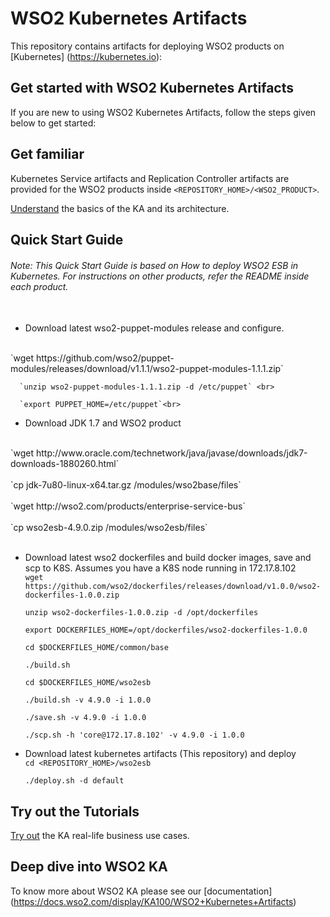 # WSO2 Kubernetes Artifacts

This repository contains artifacts for deploying WSO2 products on [Kubernetes] (https://kubernetes.io):

## Get started with WSO2 Kubernetes Artifacts

If you are new to using WSO2 Kubernetes Artifacts, follow the steps given below to get started:

## Get familiar

Kubernetes Service artifacts and Replication Controller artifacts are provided for the WSO2 products inside `<REPOSITORY_HOME>/<WSO2_PRODUCT>`.

[Understand](https://docs.wso2.com/display/KA100/Introduction) the basics of the KA and its architecture.

##	Quick Start Guide
###### Note: This Quick Start Guide is based on How to deploy WSO2 ESB in Kubernetes. For instructions on other products, refer the README inside each product. <br><br>
  - Download latest wso2-puppet-modules release and configure.
  <br>
   `wget  https://github.com/wso2/puppet-modules/releases/download/v1.1.1/wso2-puppet-modules-1.1.1.zip` <br>

      `unzip wso2-puppet-modules-1.1.1.zip -d /etc/puppet` <br>

      `export PUPPET_HOME=/etc/puppet`<br>

  - Download JDK 1.7 and WSO2 product
  <br>
      `wget http://www.oracle.com/technetwork/java/javase/downloads/jdk7-downloads-1880260.html` <br></br>
      `cp jdk-7u80-linux-x64.tar.gz <PUPPET_HOME>/modules/wso2base/files`  <br></br>
      `wget http://wso2.com/products/enterprise-service-bus`  <br></br>
      `cp wso2esb-4.9.0.zip  <PUPPET_HOME>/modules/wso2esb/files`  <br></br>

  - Download latest wso2 dockerfiles and build docker images, save and scp to K8S. Assumes you have a K8S node running in 172.17.8.102 <br>
    `wget https://github.com/wso2/dockerfiles/releases/download/v1.0.0/wso2-dockerfiles-1.0.0.zip` <br>

    `unzip wso2-dockerfiles-1.0.0.zip -d /opt/dockerfiles` <br>

    `export DOCKERFILES_HOME=/opt/dockerfiles/wso2-dockerfiles-1.0.0`

    `cd $DOCKERFILES_HOME/common/base` <br>

    `./build.sh` <br>

    `cd $DOCKERFILES_HOME/wso2esb` <br>

    `./build.sh -v 4.9.0 -i 1.0.0` <br>

    `./save.sh -v 4.9.0 -i 1.0.0`

    `./scp.sh -h 'core@172.17.8.102' -v 4.9.0 -i 1.0.0`

  - Download latest kubernetes artifacts (This repository) and deploy <br>
      `cd <REPOSITORY_HOME>/wso2esb` <br>

      `./deploy.sh -d default`


##	Try out the Tutorials
[Try out](https://docs.wso2.com/display/KA100/Tutorials) the KA real-life business use cases.

## Deep dive into WSO2 KA
To know more about WSO2 KA please see our [documentation] (https://docs.wso2.com/display/KA100/WSO2+Kubernetes+Artifacts)
